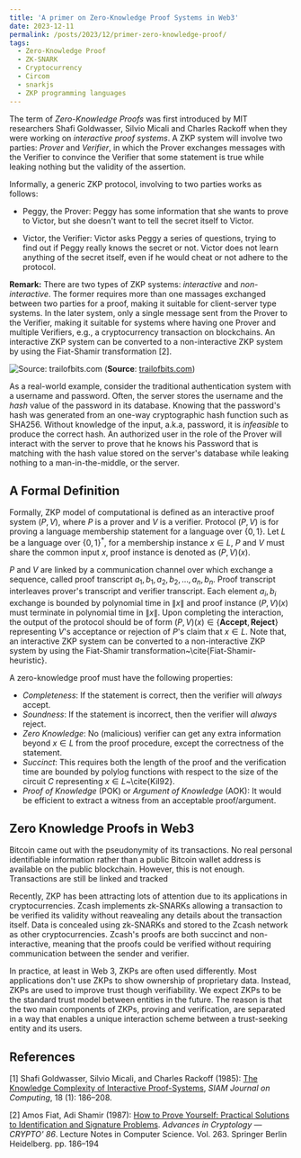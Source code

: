 ```yaml
---
title: 'A primer on Zero-Knowledge Proof Systems in Web3'
date: 2023-12-11
permalink: /posts/2023/12/primer-zero-knowledge-proof/
tags:
  - Zero-Knowledge Proof
  - ZK-SNARK
  - Cryptocurrency
  - Circom
  - snarkjs 
  - ZKP programming languages
---
```


The term of *Zero-Knowledge Proofs* was first introduced by MIT researchers Shafi Goldwasser, Silvio Micali and Charles Rackoff when they were working on *interactive proof systems*. A ZKP system will involve two parties: *Prover* and *Verifier*, in which the Prover exchanges messages with the Verifier to convince the Verifier that some statement is true while leaking nothing but the validity of the assertion.  

Informally, a generic ZKP protocol, involving to two parties works as follows: 

- Peggy, the Prover: Peggy has some information that she wants to prove to Victor, but she doesn't want to tell the secret itself to Victor. 

- Victor, the Verifier: Victor asks Peggy a series of questions, trying to find out if Peggy really knows the secret or not. Victor does not learn anything of the secret itself, even if he would cheat or not adhere to the protocol. 

**Remark:** There are two types of ZKP systems: *interactive* and *non-interactive*. The former requires more than one massages exchanged between two parties for a proof, making it suitable for client-server type systems. In the later system, only a single message sent from the Prover to the Verifier, making it suitable for systems where having one Prover and multiple Verifiers, e.g., a cryptocurrency transaction on blockchains. An interactive ZKP system can be converted to a non-interactive ZKP system by using the Fiat-Shamir transformation [2]. 

![Source: trailofbits.com](https://i0.wp.com/blog.trailofbits.com/wp-content/uploads/2020/12/Screen-Shot-2020-12-07-at-12.39.33-PM.png?ssl=1)
(**Source**: [trailofbits.com](https://blog.trailofbits.com/2020/12/14/reverie-an-optimized-zero-knowledge-proof-system/))

As a real-world example, consider the traditional authentication system with a username and password. Often, the server stores the username and the *hash* value of the password in its database. Knowing that the password's hash was generated from an one-way cryptographic hash function such as SHA256. Without knowledge of the input, a.k.a, password, it is *infeasible* to produce the correct hash. An authorized user in the role of the Prover will interact with the server to prove that he knows his Password that is matching with the hash value stored on the server's database while leaking nothing to a man-in-the-middle, or the server. 



## A Formal Definition
Formally, ZKP model of computational is defined as an interactive proof system $(P,V)$, where $P$ is a prover and $V$ is a verifier. Protocol $(P,V)$ is for proving a language membership statement for a language over $\{0, 1\}$. Let $L$ be a language over $\{0,1\}^*$, for a membership instance $x \in L$, $P$ and $V$ must share the common input $x$, proof instance is denoted as $(P,V)(x)$. 

$P$ and $V$ are linked by a communication channel over which exchange a sequence, called proof transcript $a_1, b_1, a_2, b_2, \ldots, a_n, b_n$. Proof transcript interleaves prover's transcript and verifier transcript. Each element $a_i, b_i$ exchange is bounded by polynomial time in $\|x\|$ and proof instance $(P,V)(x)$ must terminate in polynomial time in $\|x\|$. Upon completing the interaction, the output of the protocol should be of form $(P,V)(x) \in \{\mathbf{Accept}, \, \mathbf{Reject}\}$ representing $V$'s acceptance or rejection of $P$'s claim that $x \in L$. Note that, an interactive ZKP system can be converted to a non-interactive ZKP system by using the Fiat-Shamir transformation~\cite{Fiat-Shamir-heuristic}.


A zero-knowledge proof must have the following properties: 

- *Completeness*: If the statement is correct, then the verifier will *always* accept. 
- *Soundness*: If the statement is incorrect, then the verifier will *always* reject. 
- *Zero Knowledge*: No (malicious) verifier can get any extra information beyond $x \in L$ from the proof procedure, except the correctness of the statement. 
- *Succinct*: This requires both the length of the proof and the verification time are bounded by polylog functions with respect to the size of the circuit $C$ representing $x \in L$~\cite{Kil92}.
- *Proof of Knowledge* (POK) or *Argument of Knowledge* (AOK): It would be efficient to extract a witness from an acceptable proof/argument.

## Zero Knowledge Proofs in Web3

Bitcoin came out with the pseudonymity of its transactions. No real personal identifiable information rather than a public Bitcoin wallet address is available on the public blockchain. However, this is not enough. Transactions are still be linked and tracked 

Recently, ZKP has been attracting lots of attention due to its applications in cryptocurrencies. Zcash implements zk-SNARKs allowing a transaction to be verified its validity without reavealing any details about the transaction itself. Data is concealed using zk-SNARKs and stored to the Zcash network as other cryptocurrencies. Zcash's proofs are both succinct and non-interactive, meaning that the proofs could be verified without requiring communication between the sender and verifier. 


In practice, at least in Web 3, ZKPs are often used differently. Most applications don't use ZKPs to show ownership of proprietary data. Instead, ZKPs are used to improve trust though verifiability. We expect ZKPs to be the standard trust model between entities in the future. The reason is that the two main components of ZKPs, proving and verification, are separated in a way that enables a unique interaction scheme between a trust-seeking entity and its users.


## References
[1] Shafi Goldwasser, Silvio Micali, and Charles Rackoff (1985): [The Knowledge Complexity of Interactive Proof-Systems](http://people.csail.mit.edu/silvio/Selected%20Scientific%20Papers/Proof%20Systems/The_Knowledge_Complexity_Of_Interactive_Proof_Systems.pdf), *SIAM Journal on Computing*, 18 (1): 186–208. 

[2] Amos Fiat, Adi Shamir (1987): [How to Prove Yourself: Practical Solutions to Identification and Signature Problems](https://link.springer.com/chapter/10.1007/3-540-47721-7_12). *Advances in Cryptology — CRYPTO' 86*. Lecture Notes in Computer Science. Vol. 263. Springer Berlin Heidelberg. pp. 186–194